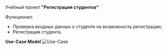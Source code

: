Учебный проект **"Регистрация студентов"**

Функционал:
* Проверка входных данных о студенте на возможность регистрации;
* Регистрация студента.

**Use-Case Model**
![Use-Case](http://www.plantuml.com/plantuml/proxy?cache=no&src=https://raw.githubusercontent.com/DavydovichYana/student_project/master/Use_case_model.puml)
